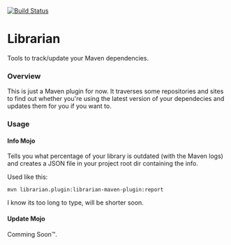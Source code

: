 [![Build Status](https://travis-ci.org/ayld/Librarian.png?branch=master)](https://travis-ci.org/ayld/Librarian)

Librarian
=========

Tools to track/update your Maven dependencies.

### Overview

This is just a Maven plugin for now. It traverses some repositories and sites to find out whether you're using
the latest version of your dependecies and updates them for you if you want to.


### Usage

#### Info Mojo

Tells you what percentage of your library is outdated (with the Maven logs) and creates a JSON file in your project root dir
containing the info.

Used like this:

`mvn librarian.plugin:librarian-maven-plugin:report`

I know its too long to type, will be shorter soon.

#### Update Mojo

Comming Soon™.
